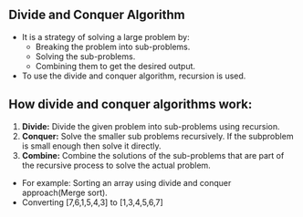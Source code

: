 ## Divide and Conquer Algorithm
* It is a strategy of solving a large problem by:
  * Breaking the problem into sub-problems.
  * Solving the sub-problems.
  * Combining them to get the desired output.
* To use the divide and conquer algorithm, recursion is used.

## How divide and conquer algorithms work:
1. __Divide:__ Divide the given problem into sub-problems using recursion.
2. __Conquer:__ Solve the smaller sub problems recursively. If the subproblem is small enough then solve it directly.
3. __Combine:__ Combine the solutions of the sub-problems that are part of the recursive process to solve the actual problem.
* For example: Sorting an array using divide and conquer approach(Merge sort). 
* Converting [7,6,1,5,4,3] to [1,3,4,5,6,7]